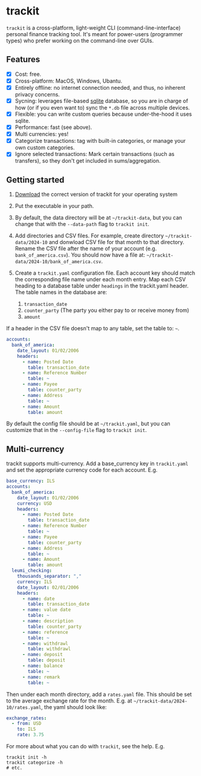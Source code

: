 # trackit
`trackit` is a cross-platform, light-weight CLI (command-line-interface) personal finance tracking tool. It's
meant for power-users (programmer types) who prefer working on the command-line over GUIs.

## Features
- [x] Cost: free.
- [x] Cross-platform: MacOS, Windows, Ubantu.
- [x] Entirely offline: no internet connection needed, and thus, no inherent privacy concerns.
- [x] Sycning: leverages file-based [sqlite](https://sqlite.org/) database, so you are in charge of how
   (or if you even want to) sync the `*.db` file across multiple devices.
- [x] Flexible: you can write custom queries because under-the-hood it uses sqlite.
- [x] Performance: fast (see above).
- [x] Multi currencies: yes!
- [x] Categorize transactions: tag with built-in categories, or manage your own custom categories.
- [x] Ignore selected transactions: Mark certain transactions (such as transfers), so they don't get included in
      sums/aggregation.

## Getting started
1. [Download](https://github.com/kahunacohen/trackit/releases/) the correct version of trackit for your operating system
1. Put the executable in your path.
1. By default, the data directory will be at `~/trackit-data`, but you can change that with the `--data-path` flag to
   `trackit init`.
1. Add directories and CSV files. For example, create directory `~/trackit-data/2024-10` and donwload CSV file for
   that month to that directory. Rename the CSV file after the name of your account (e.g. `bank_of_america.csv`). You should now have a file at: `~/trackit-data/2024-10/bank_of_america.csv`.
1. Create a `trackit.yaml` configuration file. Each account key should match the corresponding file name under each
   month entry. Map each CSV heading to a database table  under `headings` in the trackit.yaml header. The table names
   in the database are:

   1. `transaction_date`
   1. `counter_party` (The party you either pay to or receive money from)
   1. `amount`

If a header in the CSV file doesn't map to any table, set the table to: `~`.

```yaml
accounts:
  bank_of_america:
    date_layout: 01/02/2006
    headers:
      - name: Posted Date
        table: transaction_date
      - name: Reference Number
        table: ~
      - name: Payee
        table: counter_party
      - name: Address
        table: ~
      - name: Amount
        table: amount
```

By default the config file should be at `~/trackit.yaml`, but you can customize that in the `--config-file` flag
to `trackit init`.

## Multi-currency
trackit supports multi-currency. Add a base_currency key in `trackit.yaml` and set the appropriate currency code
for each account. E.g.

```yaml
base_currency: ILS
accounts:
  bank_of_america:
    date_layout: 01/02/2006
    currency: USD
    headers:
      - name: Posted Date
        table: transaction_date
      - name: Reference Number
        table: ~
      - name: Payee
        table: counter_party
      - name: Address
        table: ~
      - name: Amount
        table: amount
  leumi_checking:
    thousands_separator: ","
    currency: ILS
    date_layout: 02/01/2006
    headers:
      - name: date
        table: transaction_date
      - name: value date
        table: ~
      - name: description
        table: counter_party
      - name: reference
        table: ~
      - name: withdrawl
        table: withdrawl
      - name: deposit
        table: deposit
      - name: balance
        table: ~
      - name: remark
        table: ~
```

Then under each month directory, add a `rates.yaml` file. This should be set to the average exchange rate for
the month. E.g. at `~/trackit-data/2024-10/rates.yaml`, the yaml should look like:

```yaml
exchange_rates:
  - from: USD
    to: ILS
    rate: 3.75
```

For more about what you can do with `trackit`, see the help. E.g.

```
trackit init -h
trackit categorize -h
# etc.
```

